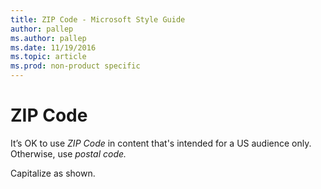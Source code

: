 ```yaml
---
title: ZIP Code - Microsoft Style Guide
author: pallep
ms.author: pallep
ms.date: 11/19/2016
ms.topic: article
ms.prod: non-product specific
---
```


# ZIP Code

It’s OK to use *ZIP Code* in content that's intended for a US audience only. Otherwise, use *postal code.*

Capitalize as shown.
